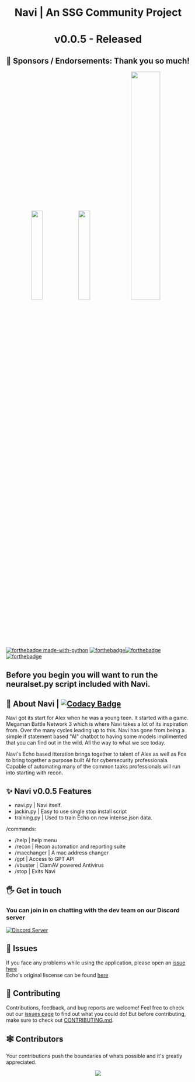 <div align="center">
  <h1> Navi | An SSG Community Project</h1>
  <h1>v0.0.5 - Released</h1>
</div>

## 🤝 Sponsors / Endorsements: Thank you so much!     
<div align="center">
<img src="https://user-images.githubusercontent.com/89718570/234070674-51080b9a-be10-476f-9bbf-3e1e2a6cca9e.png" width="25%" height="25%">  
<img src="https://media.discordapp.net/attachments/1053895661629751397/1078449255481610280/base_rebuilt_hq_profile_rounded.png" width="25%" height="25%">
<img src="https://user-images.githubusercontent.com/89718570/236381302-dc3dcf75-a48d-4846-ae33-2007109bf7c2.png" width="40%" height="40%">
</div>   

[![forthebadge made-with-python](http://ForTheBadge.com/images/badges/made-with-python.svg)](https://www.python.org/)
[![forthebadge](https://forthebadge.com/images/badges/built-with-love.svg)](https://forthebadge.com)[![forthebadge](https://forthebadge.com/images/badges/powered-by-black-magic.svg)](https://forthebadge.com) [![forthebadge](https://forthebadge.com/images/badges/open-source.svg)](https://forthebadge.com)  

## Before you begin you will want to run the neuralset.py script included with Navi.

## 🚀 About Navi | [![Codacy Badge](https://app.codacy.com/project/badge/Grade/63a04af9b14f41179b567637c4ab77a6)](https://app.codacy.com/gh/SSGorg/Navi/dashboard?utm_source=gh&utm_medium=referral&utm_content=&utm_campaign=Badge_grade)
Navi got its start for Alex when he was a young teen. It started with a game. Megaman Battle Network 3 which is where Navi takes a lot of its inspiration from. Over the many cycles leading up to this. Navi has gone from being a simple if statement based "AI" chatbot to having some models implimented that you can find out in the wild. All the way to what we see today.   
  
Navi's Echo based itteration brings together to talent of Alex as well as Fox to bring together a purpose built AI for cybersecurity professionala. Capable of automating many of the common taaks professionals will run into starting with recon. 

## ✨ Navi v0.0.5 Features
- navi.py     | Navi itself.
- jackin.py   | Easy to use single stop install script
- training.py | Used to train Echo on new intense.json data.  
 
/commands:
- /help       | help menu
- /recon      | Recon automation and reporting suite
- /macchanger | A mac address changer
- /gpt        | Access to GPT API
- /vbuster    | ClamAV powered Antivirus
- /stop       | Exits Navi

## 🖐️ Get in touch
### You can join in on chatting with the dev team on our Discord server
  <a href="https://discord.gg/ecrBC9wnma"><img src="https://discordapp.com/api/guilds/879757204620726362/widget.png?style=banner3" alt="Discord Server"></a>
  
## 🔧 Issues
If you face any problems while using the application, please open an [issue here](https://github.com/SSGorg/Navi/issues)  
Echo's original liscense can be found [here](https://github.com/SSGorg/Navi-E1/wiki/Echo-l1-Liscense)
  
## 🤝 Contributing

Contributions, feedback, and bug reports are welcome! Feel free to check out our [issues page](https://github.com/SSGorg/Navi/issues) to find out what you could do! But before contributing, make sure to check out [CONTRIBUTING.md](./CONTRIBUTING.md).  

## 🕸 Contributors

Your contributions push the boundaries of whats possible and it's greatly appreciated.
<br>
<a href="https://github.com/SSGOrg/Navi/graphs/contributors">
<p align="center">
  <img src="https://contrib.rocks/image?repo=SSGorg/Navi" />
  </p>
</a>
